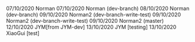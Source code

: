 07/10/2020 Norman
07/10/2020 Norman (dev-branch)
08/10/2020 Norman (dev-branch)
09/10/2020 Norman2 (dev-branch-write-test)
09/10/2020 Norman2 (dev-branch-write-test)
09/10/2020 Norman2 (master)
12/10/2020 JYM[from JYM-dev]
13/10/2020 JYM [testing]
13/10/2020 XiaoGui [test]
